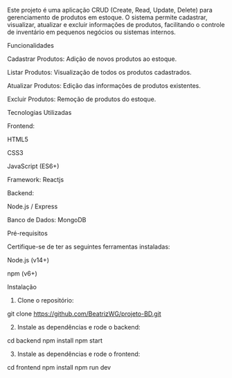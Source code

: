 Este projeto é uma aplicação CRUD (Create, Read, Update, Delete) para gerenciamento de produtos em estoque. O sistema permite cadastrar, visualizar, atualizar e excluir informações de produtos, facilitando o controle de inventário em pequenos negócios ou sistemas internos.

Funcionalidades

Cadastrar Produtos: Adição de novos produtos ao estoque.

Listar Produtos: Visualização de todos os produtos cadastrados.

Atualizar Produtos: Edição das informações de produtos existentes.

Excluir Produtos: Remoção de produtos do estoque.


Tecnologias Utilizadas

Frontend:

HTML5

CSS3

JavaScript (ES6+)

Framework: Reactjs


Backend:

Node.js / Express

Banco de Dados: MongoDB

Pré-requisitos

Certifique-se de ter as seguintes ferramentas instaladas:

Node.js (v14+)

npm (v6+)

Instalação

1. Clone o repositório:

git clone https://github.com/BeatrizWG/projeto-BD.git


2. Instale as dependências e rode o backend:

cd backend
npm install
npm start


3. Instale as dependências e rode o frontend:

cd frontend
npm install
npm run dev
